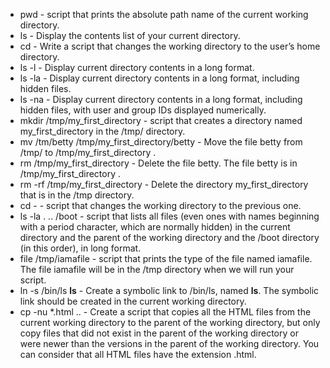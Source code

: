 - pwd - script that prints the absolute path name of the current working directory.
- ls - Display the contents list of your current directory.
- cd - Write a script that changes the working directory to the user’s home directory.
- ls -l - Display current directory contents in a long format.
- ls -la - Display current directory contents in a long format, including hidden files.
- ls -na - Display current directory contents in a long format, including hidden files, with user and group IDs displayed numerically.
- mkdir /tmp/my_first_directory - script that creates a directory named my_first_directory in the /tmp/ directory.
- mv /tm/betty /tmp/my_first_directory/betty - Move the file betty from /tmp/ to /tmp/my_first_directory .
- rm /tmp/my_first_directory - Delete the file betty. The file betty is in /tmp/my_first_directory .
- rm -rf /tmp/my_first_directory - Delete the directory my_first_directory that is in the /tmp directory.
- cd - - script that changes the working directory to the previous one.
- ls -la . .. /boot - script that lists all files (even ones with names beginning with a period character, which are normally hidden) in the current directory and the parent of the working directory and the /boot directory (in this order), in long format.
- file /tmp/iamafile -  script that prints the type of the file named iamafile. The file iamafile will be in the /tmp directory when we will run your script.
- ln -s /bin/ls __ls__ - Create a symbolic link to /bin/ls, named __ls__. The symbolic link should be created in the current working directory.
- cp -nu *.html .. - Create a script that copies all the HTML files from the current working directory to the parent of the working directory, but only copy files that did not exist in the parent of the working directory or were newer than the versions in the parent of the working directory. You can consider that all HTML files have the extension .html.

